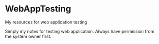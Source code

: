# WebAppTesting
My resources for web application testing

Simply my notes for testing web application. Always have permission from the system owner first. 
